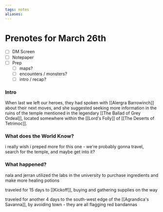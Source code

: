 ```yaml
---
tags: notes
aliases:
---
```


# Prenotes for March 26th
- [ ] DM Screen
- [ ] Notepaper
- [ ] Prep
	- [ ] maps?
	- [ ] encounters / monsters?
	- [ ] intro / recap?

### Intro

When last we left our heroes, they had spoken with [[Alergra Barrowinch]] about their next moves, and she suggested seeking more information in the ruins of the temple mentioned in the legendary [[The Ballad of Grey Ordeal]], located somewhere within the [[Lord's Folly]] of [[The Deserts of Tetrimoc]].

### What does the World Know?

i really wish i preped more for this one - we're probably gonna travel, search for the temple, and maybe get into it?

### What happened?

nala and jerran utilized the labs in the university to purchase ingredients and make more healing potions

traveled for 15 days to [[Kickoff]], buying and gathering supplies on the way

traveled for another 4 days to the south-west edge of the [[Agrandica's Savanna]], by avoiding town - they are all flagging red bandannas


